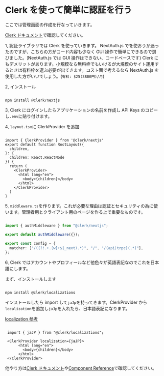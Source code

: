 # Clerk を使って簡単に認証を行う

ここでは管理画面の作成を行なっていきます。

[Clerk ドキュメント](https://clerk.com/docs/references/nextjs/overview)で確認してください。

1, 認証ライブラリでは Clerk を使っていきます。 NextAuth.js でを使おうか迷ったのですが、こちらの方がコード内容も少なく GUI 操作で簡単にできるので選びました。(NextAuth.js では GUI 操作はできない、コードベースです)
Clerk にもデメリットがあります。小規模なら無料枠でもいけるが大規模のサイト運用するときは有料枠を選ぶ必要が出てきます。コスト面で考えるなら NextAuth.js を使用した方がいいでしょう。(`有料: $25(3800円)/月`)

2, インストール

```

npm install @clerk/nextjs

```

3, Clerk にログインしたらアプリケーションの名前を作成し API Keys のコピーし`.env`に貼り付けます。

4, `layout.tsx`に ClerkProvider を追加

```ruby:layout.tsx

import { ClerkProvider } from '@clerk/nextjs'
export default function RootLayout({
  children,
}: {
  children: React.ReactNode
}) {
  return (
    <ClerkProvider>
      <html lang="en">
        <body>{children}</body>
      </html>
    </ClerkProvider>
  )
}

```

5, `middleware.ts`を作ります。これが必要な理由は認証とセキュリティの為に使います。管理者用とクライアント用のページを作る上で重要なものです。

```ruby:middleware.ts

import { authMiddleware } from "@clerk/nextjs";

export default authMiddleware({});

export const config = {
  matcher: ["/((?!.+.[w]+$|_next).*)", "/", "/(api|trpc)(.*)"],
};

```

6, Clerk ではアカウントやプロフィールなど他色々が英語表記なのでこれを日本語にします。

まず、インストールします

```

npm install @clerk/localizations

```

インストールしたら import して`jaJp`を持ってきます。ClerkProvider から`localization`を追加し`jaJp`を入れたら、日本語表記になります。

[localization 参考](https://clerk.com/docs/components/customization/localization#adding-or-updating-a-localization)

```ruby:layout.tsx

 import { jaJP } from "@clerk/localizations";

 <ClerkProvider localization={jaJP}>
      <html lang="en">
        <body>{children}</body>
      </html>
 </ClerkProvider>

```

他やり方は[Clerk ドキュメント](https://clerk.com/docs/references/nextjs/overview)や[Component Reference](https://clerk.com/docs/components/overview)で確認してください。
